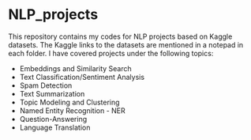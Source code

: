 # NLP_projects
This repository contains my codes for NLP projects based on Kaggle datasets.
The Kaggle links to the datasets are mentioned in a notepad in each folder.
I have covered projects under the following topics:
- Embeddings and Similarity Search
- Text Classification/Sentiment Analysis
- Spam Detection
- Text Summarization
- Topic Modeling and Clustering
- Named Entity Recognition - NER
- Question-Answering
- Language Translation
